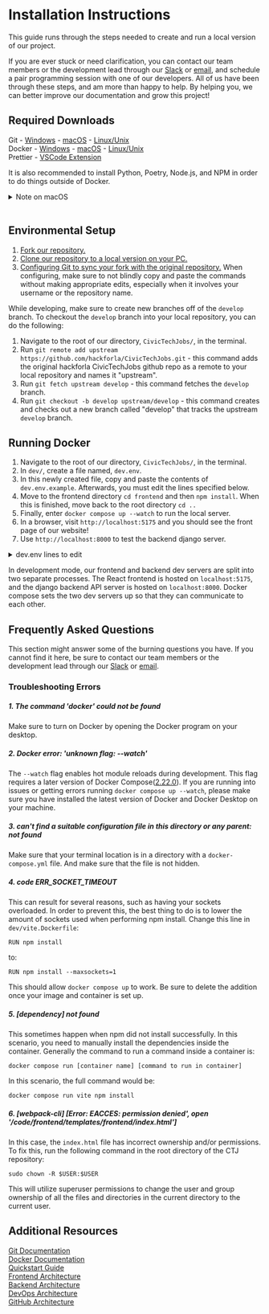 # Installation Instructions

This guide runs through the steps needed to create and run a local version of our project.

If you are ever stuck or need clarification, you can contact our team members or the development lead through our [Slack](https://hackforla.slack.com/archives/C02509WHFQQ) or [email](mailto:Civictechjobs@hackforla.org), and schedule a pair programming session with one of our developers. All of us have been through these steps, and am more than happy to help. By helping you, we can better improve our documentation and grow this project!

## Required Downloads

Git - [Windows](https://git-scm.com/download/win) - [macOS](https://git-scm.com/download/mac) - [Linux/Unix](https://git-scm.com/download/linux)<br>
Docker - [Windows](https://docs.docker.com/desktop/windows/install/) - [macOS](https://docs.docker.com/desktop/mac/install/) - [Linux/Unix](https://docs.docker.com/engine/install/)<br>
Prettier - [VSCode Extension](https://github.com/prettier/prettier-vscode)<br>

It is also recommended to install Python, Poetry, Node.js, and NPM in order to do things outside of Docker.

<details>
<summary>Note on macOS</summary>
The macOS version of git involves downloading extra programs, such as Homebrew. In some cases this program can run up to 8GB of storage space, which might be too much for some. In that scenario, a <a href='https://www.datacamp.com/community/tutorials/homebrew-install-use'>miniature version of Homebrew can be installed through XCode</a>. But do be warned that the containers for our project takes up a substantial amount of disk space as well. Do consider freeing up your disk space by deleting or backing up unneeded files, like photos or videos, and delete programs that are no longer useful. Your OS's native disk cleaner can also clear out unused cache files.
</details><br>

## Environmental Setup

1. [Fork our repository.](https://docs.github.com/en/get-started/quickstart/fork-a-repo#forking-a-repository)
2. [Clone our repository to a local version on your PC.](https://docs.github.com/en/get-started/quickstart/fork-a-repo#cloning-your-forked-repository)
3. [Configuring Git to sync your fork with the original repository.](https://docs.github.com/en/get-started/quickstart/fork-a-repo#configuring-git-to-sync-your-fork-with-the-original-repository) When configuring, make sure to not blindly copy and paste the commands without making appropriate edits, especially when it involves your username or the repository name.

While developing, make sure to create new branches off of the `develop` branch. To checkout the `develop` branch into your local repository, you can do the following:

1. Navigate to the root of our directory, `CivicTechJobs/`, in the terminal.
2. Run `git remote add upstream https://github.com/hackforla/CivicTechJobs.git` - this command adds the original hackforla CivicTechJobs github repo as a remote to your local repository and names it "upstream".
3. Run `git fetch upstream develop` - this command fetches the `develop` branch.
4. Run `git checkout -b develop upstream/develop` - this command creates and checks out a new branch called "develop" that tracks the upstream `develop` branch.


## Running Docker

1. Navigate to the root of our directory, `CivicTechJobs/`, in the terminal.
2. In `dev/`, create a file named, `dev.env`.
3. In this newly created file, copy and paste the contents of `dev.env.example`. Afterwards, you must edit the lines specified below.
4. Move to the frontend directory `cd frontend` and then `npm install`. When this is finished, move back to the root directory `cd ..`
5. Finally, enter `docker compose up --watch` to run the local server.
6. In a browser, visit `http://localhost:5175` and you should see the front page of our website!
7. Use `http://localhost:8000` to test the backend django server.

<details>
<summary>dev.env lines to edit</summary>
<ul>
   <li>POSTGRES_DB: a name for your database, such as `postgres`</li>
   <li>POSTGRES_USER: a username for your database</li>
   <li>POSTGRES_PASSWORD: a password for your database</li>
   <li>SECRET_KEY: a random string of length 50. You can use your favorite secret key generator to achieve this. To learn more about how Django generate default keys, see [Python's secrets's library](https://docs.python.org/3/library/secrets.html#secrets.token_urlsafe).</li>
   <li>SQL_DATABASE: same as POSTGRES_DB</li>
   <li>SQL_USER: same as POSTGRES_USER</li>
   <li>SQL_PASSWORD: same as POSTGRES_PASSWORD</li>
</ul>
</details>

In development mode, our frontend and backend dev servers are split into two separate processes. The React frontend is hosted on `localhost:5175`, and the django backend API server is hosted on `localhost:8000`. Docker compose sets the two dev servers up so that they can communicate to each other.

<!-- TODO: Fix the linter container  -->
<!-- 
### Linting

Executing `docker compose build linter` following the instructions above also creates a docker image called `linter` that can be used to run various linters/formatters against the source code. The [pre-commit](https://pre-commit.com/) is used to manage the linters/formatters, and the configurations for it can be found at: `CivicTechJobs/.pre-commit-config.yaml`

To run the linters/formatters:

1. Copy the existing `CivicTechJobs/dev/linter.env.example` and create a new file called `CivicTechJobs/dev/linter.env`
2. Fill out all the lines following the instructions in the example doc and save the `linter.env` file
3. Run the linter/formatters using the following command:

- `docker compose run linter` - runs the linters/formatters against the files staged for commit via `git add <file>`
- `docker compose run linter run --all-files` - runs the linters/formatters across all non-excluded files in this repository

_Note_: The linter does not yet incorporate with [hadolint](https://github.com/hadolint/hadolint), a Dockerfile linter. To run hadolint locally, easiest way is via: `docker run --rm --interactive docker.io/hadolint/hadolint < Dockerfile`
 -->

## Frequently Asked Questions

This section might answer some of the burning questions you have. If you cannot find it here, be sure to contact our team members or the development lead through our [Slack](https://hackforla.slack.com/archives/C02509WHFQQ) or [email](mailto:Civictechjobs@hackforla.org).

### Troubleshooting Errors

##### 1. The command 'docker' could not be found

Make sure to turn on Docker by opening the Docker program on your desktop.

##### 2. Docker error: 'unknown flag: --watch'

The `--watch` flag enables hot module reloads during development. This flag requires a later version of Docker Compose(<a href="https://docs.docker.com/compose/how-tos/file-watch/" target="_blank">2.22.0</a>). If you are running into issues or getting errors running `docker compose up --watch`, please make sure you have installed the latest version of Docker and Docker Desktop on your machine.

##### 3. can't find a suitable configuration file in this directory or any parent: not found

Make sure that your terminal location is in a directory with a `docker-compose.yml` file. And make sure that the file is not hidden.

##### 4. code ERR_SOCKET_TIMEOUT

This can result for several reasons, such as having your sockets overloaded. In order to prevent this, the best thing to do is to lower the amount of sockets used when performing npm install. Change this line in `dev/vite.Dockerfile`:

`RUN npm install`

to:

`RUN npm install --maxsockets=1`

This should allow `docker compose up` to work. Be sure to delete the addition once your image and container is set up.

##### 5. [dependency] not found

This sometimes happen when npm did not install successfully. In this scenario, you need to manually install the dependencies inside the container. Generally the command to run a command inside a container is:

`docker compose run [container name] [command to run in container]`

In this scenario, the full command would be:

`docker compose run vite npm install`

##### 6. [webpack-cli] [Error: EACCES: permission denied', open '/code/frontend/templates/frontend/index.html']

In this case, the `index.html` file has incorrect ownership and/or permissions. To fix this, run the following command in the root directory of the CTJ repository:

`sudo chown -R $USER:$USER`

This will utilize superuser permissions to change the user and group ownership of all the files and directories in the current directory to the current user.

## Additional Resources

[Git Documentation](https://git-scm.com/doc)<br>
[Docker Documentation](https://docs.docker.com/)<br>
[Quickstart Guide](developer/quickstart-guide)<br>
[Frontend Architecture](developer/frontend/)<br>
[Backend Architecture](developer/backend/)<br>
[DevOps Architecture](developer/devops/)<br>
[GitHub Architecture](developer/backend/)<br>

